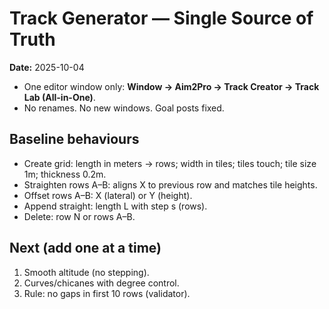 # Track Generator — Single Source of Truth
**Date:** 2025-10-04

- One editor window only: **Window → Aim2Pro → Track Creator → Track Lab (All-in-One)**.
- No renames. No new windows. Goal posts fixed.

## Baseline behaviours
- Create grid: length in meters → rows; width in tiles; tiles touch; tile size 1m; thickness 0.2m.
- Straighten rows A–B: aligns X to previous row and matches tile heights.
- Offset rows A–B: X (lateral) or Y (height).
- Append straight: length L with step s (rows).
- Delete: row N or rows A–B.

## Next (add one at a time)
1. Smooth altitude (no stepping).
2. Curves/chicanes with degree control.
3. Rule: no gaps in first 10 rows (validator).
